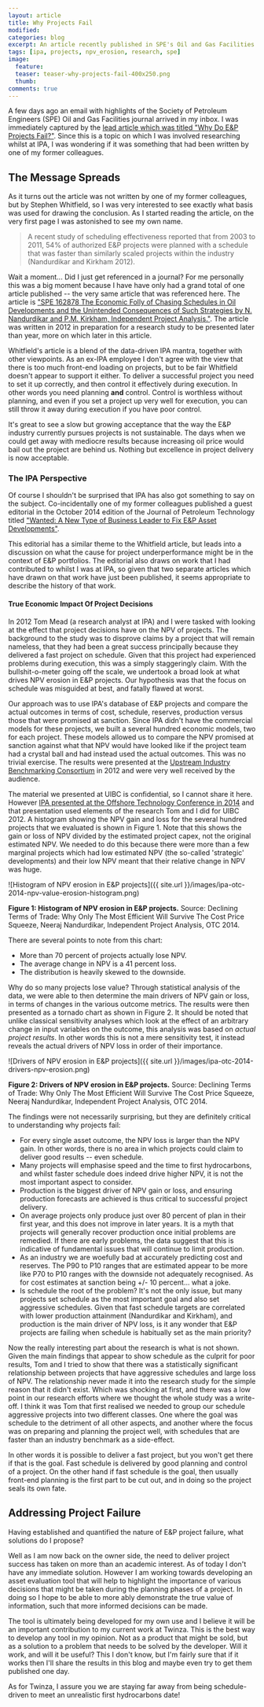 ```yaml
---
layout: article
title: Why Projects Fail
modified:
categories: blog
excerpt: An article recently published in SPE's Oil and Gas Facilities references several of IPA's research articles, including one for which I was a co-author.
tags: [ipa, projects, npv_erosion, research, spe]
image:
  feature:
  teaser: teaser-why-projects-fail-400x250.png
  thumb:
comments: true
---
```


A few days ago an email with highlights of the Society of Petroleum Engineers (SPE) Oil and Gas Facilities journal arrived in my inbox. I was immediately captured by the [lead article which was titled "Why Do E&P Projects Fail?"](http://www.spe.org/ogf/print/subscribers/2014/10/07_Feat_ProjtMgmt.pdf?mkt_tok=3RkMMJWWfF9wsRolsqzJZKXonjHpfsX56%2BUvW6CzlMI%2F0ER3fOvrPUfGjI4HRMZgI%2BSLDwEYGJlv6SgFQrPGMaxszrgNUxY%3D). Since this is a topic on which I was involved researching whilst at IPA, I was wondering if it was something that had been written by one of my former colleagues.

## The Message Spreads

As it turns out the article was not written by one of my former colleagues, but by Stephen Whitfield, so I was very interested to see exactly what basis was used for drawing the conclusion. As I started reading the article, on the very first page I was astonished to see my own name.

> A recent study of scheduling effectiveness reported that from 2003 to 2011, 54% of authorized E&P projects were planned with a schedule that was faster than similarly scaled projects within the industry (Nandurdikar and Kirkham 2012).

Wait a moment... Did I just get referenced in a journal? For me personally this was a big moment because I have have only had a grand total of one article published -- the very same article that was referenced here. The article is ["SPE 162878 The Economic Folly of Chasing Schedules in
Oil Developments and the Unintended Consequences of Such Strategies by N. Nandurdikar and P.M. Kirkham, Independent Project Analysis."](https://www.onepetro.org/conference-paper/SPE-162878-MS?sort=&start=0&q=SPE+162878+The+Economic+Folly+of+Chasing+Schedules+in+Oil+Developments+and+the+Unintended+Consequences+of+Such+Strategies&from_year=&peer_reviewed=&published_between=&fromSearchResults=true&to_year=&rows=10#). The article was written in 2012 in preparation for a research study to be presented later than year, more on which later in this article.

Whitfield's article is a blend of the data-driven IPA mantra, together with other viewpoints. As an ex-IPA employee I don't agree with the view that there is too much front-end loading on projects, but to be fair Whitfield doesn't appear to support it either. To deliver a successful project you need to set it up correctly, and then control it effectively during execution. In other words you need planning **and** control. Control is worthless without planning, and even if you set a project up very well for execution, you can still throw it away during execution if you have poor control.

It's great to see a slow but growing acceptance that the way the E&P industry currently pursues projects is not sustainable. The days when we could get away with mediocre results because increasing oil price would bail out the project are behind us. Nothing but excellence in project delivery is now acceptable.

### The IPA Perspective

Of course I shouldn't be surprised that IPA has also got something to say on the subject. Co-incidentally one of my former colleagues published a guest editorial in the October 2014 edition of the Journal of Petroleum Technology titled ["Wanted: A New Type of Business Leader to Fix E&P Asset Developments"](http://www.spe.org/jpt/article/7312-guest-editorial-wanted-a-new-type-of-business-leader-to-fix-ep-asset-www.spe.orgelopments/).

This editorial has a similar theme to the Whitfield article, but leads into a discussion on what the cause for project underperformance might be in the context of E&P portfolios. The editorial also draws on work that I had contributed to whilst I was at IPA, so given that two separate articles which have drawn on that work have just been published, it seems appropriate to describe the history of that work.

#### True Economic Impact Of Project Decisions

In 2012 Tom Mead (a research analyst at IPA) and I were tasked with looking at the effect that project decisions have on the NPV of projects. The background to the study was to disprove claims by a project that will remain nameless, that they had been a great success principally because they delivered a fast project on schedule. Given that this project had experienced problems during execution, this was a simply staggeringly claim. With the bullshit-o-meter going off the scale, we undertook a broad look at what drives NPV erosion in E&P projects. Our hypothesis was that the focus on schedule was misguided at best, and fatally flawed at worst.

Our approach was to use IPA's database of E&P projects and compare the actual outcomes in terms of cost, schedule, reserves, production versus those that were promised at sanction. Since IPA didn't have the commercial models for these projects, we built a several hundred economic models, two for each project. These models allowed us to compare the NPV promised at sanction against what that NPV would have looked like if the project team had a crystal ball and had instead used the actual outcomes. This was no trivial exercise. The results were presented at the [Upstream Industry Benchmarking Consortium](http://ipaglobal.com/Services/Capital-Project-System-Services/Conferences/Upstream-Industry-Benchmarking-Consortium) in 2012 and were very well received by the audience.

The material we presented at UIBC is confidential, so I cannot share it here. However [IPA presented at the Offshore Technology Conference in 2014](http://www.ipaglobal.com/News-Room/Announcements/SlideShare--Why-Only-the-Most-Efficient-E-P-Projec) and that presentation used elements of the research Tom and I did for UIBC 2012. A histogram showing the NPV gain and loss for the several hundred projects that we evaluated is shown in Figure 1. Note that this shows the gain or loss of NPV divided by the estimated project capex, not the original estimated NPV. We needed to do this because there were more than a few marginal projects which had low estimated NPV (the so-called 'strategic' developments) and their low NPV meant that their relative change in NPV was huge.

![Histogram of NPV erosion in E&P projects]({{ site.url }}/images/ipa-otc-2014-npv-value-erosion-histogram.png)

**Figure 1: Histogram of NPV erosion in E&P projects.** Source: Declining Terms of Trade: Why Only The Most Efficient Will Survive The Cost Price Squeeze, Neeraj Nandurdikar, Independent Project Analysis, OTC 2014.

There are several points to note from this chart:

* More than 70 percent of projects actually lose NPV.
* The average change in NPV is a 41 percent loss.
* The distribution is heavily skewed to the downside.

Why do so many projects lose value? Through statistical analysis of the data, we were able to then determine the main drivers of NPV gain or loss, in terms of changes in the various outcome metrics. The results were then presented as a tornado chart as shown in Figure 2. It should be noted that unlike classical sensitivity analyses which look at the effect of an arbitrary change in input variables on the outcome, this analysis was based on *actual project results*. In other words this is not a mere sensitivity test, it instead reveals the actual drivers of NPV loss in order of their importance.

![Drivers of NPV erosion in E&P projects]({{ site.url }}/images/ipa-otc-2014-drivers-npv-erosion.png)

**Figure 2: Drivers of NPV erosion in E&P projects.** Source: Declining Terms of Trade: Why Only The Most Efficient Will Survive The Cost Price Squeeze, Neeraj Nandurdikar, Independent Project Analysis, OTC 2014.

The findings were not necessarily surprising, but they are definitely critical to understanding why projects fail:

* For every single asset outcome, the NPV loss is larger than the NPV gain. In other words, there is no area in which projects could claim to deliver good results -- even schedule.
* Many projects will emphasise speed and the time to first hydrocarbons, and whilst faster schedule does indeed drive higher NPV, it is not the most important aspect to consider.
* Production is the biggest driver of NPV gain or loss, and ensuring production forecasts are achieved is thus critical to successful project delivery.
* On average projects only produce just over 80 percent of plan in their first year, and this does not improve in later years. It is a myth that projects will generally recover production once initial problems are remedied. If there are early problems, the data suggest that this is indicative of fundamental issues that will continue to limit production.
* As an industry we are woefully bad at accurately predicting cost and reserves. The P90 to P10 ranges that are estimated appear to be more like P70 to P10 ranges with the downside not adequately recognised. As for cost estimates at sanction being +/- 10 percent... what a joke.
* Is schedule the root of the problem? It's not the only issue, but many projects set schedule as the most important goal and also set aggressive schedules. Given that fast schedule targets are correlated with lower production attainment (Nandurdikar and Kirkham), and production is the main driver of NPV loss, is it any wonder that E&P projects are failing when schedule is habitually set as the main priority?

Now the really interesting part about the research is what is not shown. Given the main findings that appear to show schedule as the culprit for poor results, Tom and I tried to show that there was a statistically significant relationship between projects that have aggressive schedules and large loss of NPV. The relationship never made it into the research study for the simple reason that it didn't exist. Which was shocking at first, and there was a low point in our research efforts where we thought the whole study was a write-off. I think it was Tom that first realised we needed to group our schedule aggressive projects into two different classes. One where the goal was schedule to the detriment of all other aspects, and another where the focus was on preparing and planning the project well, with schedules that are faster than an industry benchmark as a side-effect.

In other words it is possible to deliver a fast project, but you won't get there if that is the goal. Fast schedule is delivered by good planning and control of a project. On the other hand if fast schedule is the goal, then usually front-end planning is the first part to be cut out, and in doing so the project seals its own fate.

## Addressing Project Failure

Having established and quantified the nature of E&P project failure, what solutions do I propose? 

Well as I am now back on the owner side, the need to deliver project success has taken on more than an academic interest. As of today I don't have any immediate solution. However I am working towards developing an asset evaluation tool that will help to highlight the importance of various decisions that might be taken during the planning phases of a project. In doing so I hope to be able to more ably demonstrate the true value of information, such that more informed decisions can be made. 

The tool is ultimately being developed for my own use and I believe it will be an important contribution to my current work at Twinza. This is the best way to develop any tool in my opinion. Not as a product that might be sold, but as a solution to a problem that needs to be solved by the developer. Will it work, and will it be useful? This I don't know, but I'm fairly sure that if it works then I'll share the results in this blog and maybe even try to get them published one day.

As for Twinza, I assure you we are staying far away from being schedule-driven to meet an unrealistic first hydrocarbons date!